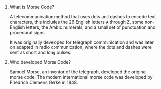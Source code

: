 1. What is Morse Code?

   A telecommunication method that uses dots and dashes to encode text characters, this includes the 26 English letters A through Z, some non-English letters, the Arabic numerals, and a small set of punctuation and procedural signs. 

   It was originally developed for telegraph communication and was later on adapted in radio communication, where the dots and dashes were sent as short and long pulses.

2. Who developed Morse Code?

   Samuel Morse, an inventor of the telegraph, developed the original morse code. The modern international morse code was developed by Friedrich Clemens Gerke in 1848.